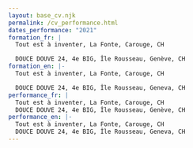 ```yaml
---
layout: base_cv.njk
permalink: /cv_performance.html
dates_performance: "2021"
formation_fr: |
  Tout est à inventer, La Fonte, Carouge, CH

  DOUCE DOUVE 24, 4e BIG, Île Rousseau, Genève, CH
formation_en: |-
  Tout est à inventer, La Fonte, Carouge, CH

  DOUCE DOUVE 24, 4e BIG, Île Rousseau, Geneva, CH
performance_fr: |
  Tout est à inventer, La Fonte, Carouge, CH
  DOUCE DOUVE 24, 4e BIG, Île Rousseau, Genève, CH
performance_en: |-
  Tout est à inventer, La Fonte, Carouge, CH
  DOUCE DOUVE 24, 4e BIG, Île Rousseau, Geneva, CH
---
```

